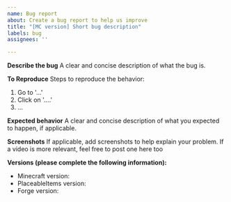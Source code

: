 ```yaml
---
name: Bug report
about: Create a bug report to help us improve
title: "[MC version] Short bug description"
labels: bug
assignees: ''

---
```


**Describe the bug**
A clear and concise description of what the bug is.

 **To Reproduce**
Steps to reproduce the behavior:
1. Go to '...'
2. Click on '....'
3. ...

 **Expected behavior**
A clear and concise description of what you expected to happen, if applicable.

 **Screenshots**
If applicable, add screenshots to help explain your problem. If a video is more relevant, feel free to post one here too

 **Versions (please complete the following information):**
 - Minecraft version: 
 - PlaceableItems version: 
 - Forge version:
